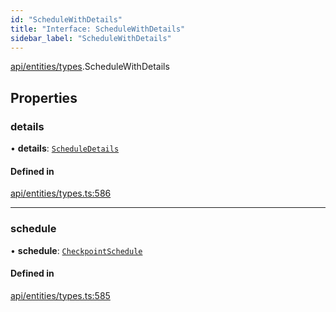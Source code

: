 ```yaml
---
id: "ScheduleWithDetails"
title: "Interface: ScheduleWithDetails"
sidebar_label: "ScheduleWithDetails"
---
```


[api/entities/types](../../../../../modules/API/Entities/Types/Types.md).ScheduleWithDetails

## Properties

### details

• **details**: [`ScheduleDetails`](../../CheckpointSchedule/Types/ScheduleDetails/ScheduleDetails.md)

#### Defined in

[api/entities/types.ts:586](https://github.com/PolymeshAssociation/polymesh-sdk/blob/49a0066c3/src/api/entities/types.ts#L586)

___

### schedule

• **schedule**: [`CheckpointSchedule`](../../../../../classes/API/Entities/CheckpointSchedule/CheckpointSchedule.md)

#### Defined in

[api/entities/types.ts:585](https://github.com/PolymeshAssociation/polymesh-sdk/blob/49a0066c3/src/api/entities/types.ts#L585)
